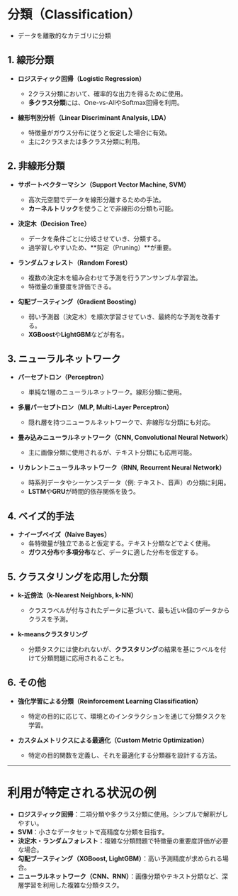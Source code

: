 # 分類（Classification）
- データを離散的なカテゴリに分類

## 1. 線形分類
- **ロジスティック回帰（Logistic Regression）**  
  - 2クラス分類において、確率的な出力を得るために使用。
  - **多クラス分類**には、One-vs-AllやSoftmax回帰を利用。

- **線形判別分析（Linear Discriminant Analysis, LDA）**  
  - 特徴量がガウス分布に従うと仮定した場合に有効。
  - 主に2クラスまたは多クラス分類に利用。

## 2. 非線形分類
- **サポートベクターマシン（Support Vector Machine, SVM）**  
  - 高次元空間でデータを線形分離するための手法。
  - **カーネルトリック**を使うことで非線形の分類も可能。

- **決定木（Decision Tree）**  
  - データを条件ごとに分岐させていき、分類する。
  - 過学習しやすいため、**剪定（Pruning）**が重要。

- **ランダムフォレスト（Random Forest）**  
  - 複数の決定木を組み合わせて予測を行うアンサンブル学習法。
  - 特徴量の重要度を評価できる。

- **勾配ブースティング（Gradient Boosting）**  
  - 弱い予測器（決定木）を順次学習させていき、最終的な予測を改善する。
  - **XGBoost**や**LightGBM**などが有名。

## 3. ニューラルネットワーク
- **パーセプトロン（Perceptron）**  
  - 単純な1層のニューラルネットワーク。線形分類に使用。
  
- **多層パーセプトロン（MLP, Multi-Layer Perceptron）**  
  - 隠れ層を持つニューラルネットワークで、非線形な分類にも対応。

- **畳み込みニューラルネットワーク（CNN, Convolutional Neural Network）**  
  - 主に画像分類に使用されるが、テキスト分類にも応用可能。

- **リカレントニューラルネットワーク（RNN, Recurrent Neural Network）**  
  - 時系列データやシーケンスデータ（例: テキスト、音声）の分類に利用。
  - **LSTM**や**GRU**が時間的依存関係を扱う。

## 4. ベイズ的手法
- **ナイーブベイズ（Naive Bayes）**  
  - 各特徴量が独立であると仮定する。テキスト分類などでよく使用。
  - **ガウス分布**や**多項分布**など、データに適した分布を仮定する。

## 5. クラスタリングを応用した分類
- **k-近傍法（k-Nearest Neighbors, k-NN）**  
  - クラスラベルが付与されたデータに基づいて、最も近いk個のデータからクラスを予測。

- **k-meansクラスタリング**  
  - 分類タスクには使われないが、**クラスタリング**の結果を基にラベルを付けて分類問題に応用されることも。

## 6. その他
- **強化学習による分類（Reinforcement Learning Classification）**  
  - 特定の目的に応じて、環境とのインタラクションを通じて分類タスクを学習。

- **カスタムメトリクスによる最適化（Custom Metric Optimization）**  
  - 特定の目的関数を定義し、それを最適化する分類器を設計する方法。

---

# 利用が特定される状況の例

- **ロジスティック回帰**：二項分類や多クラス分類に使用。シンプルで解釈がしやすい。
- **SVM**：小さなデータセットで高精度な分類を目指す。
- **決定木・ランダムフォレスト**：複雑な分類問題で特徴量の重要度評価が必要な場合。
- **勾配ブースティング（XGBoost, LightGBM）**：高い予測精度が求められる場合。
- **ニューラルネットワーク（CNN、RNN）**：画像分類やテキスト分類など、深層学習を利用した複雑な分類タスク。
